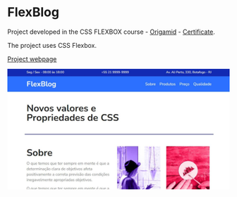 # FlexBlog

Project developed in the CSS FLEXBOX course - [Origamid](https://www.origamid.com/curso/css-flexbox) - [Certificate](https://drive.google.com/file/d/12OmGDoJEFGxdzmWXizsLgPpIXm8LRL4S/view).

The project uses CSS Flexbox.

[Project webpage](https://kelwynoliveira.github.io/FlexBlog/)

[![](./thumb.jpg)](https://kelwynoliveira.github.io/FlexBlog/)
